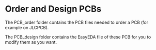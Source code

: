 # Order and Design PCBs

The PCB_order folder contains the PCB files needed to order a PCB (for example on JLCPCB).

The PCB_design folder contains the EasyEDA file of these PCB for you to modify them as you want.
